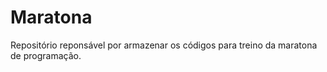 # Maratona
Repositório reponsável  por armazenar os códigos para treino da maratona de programação. 
